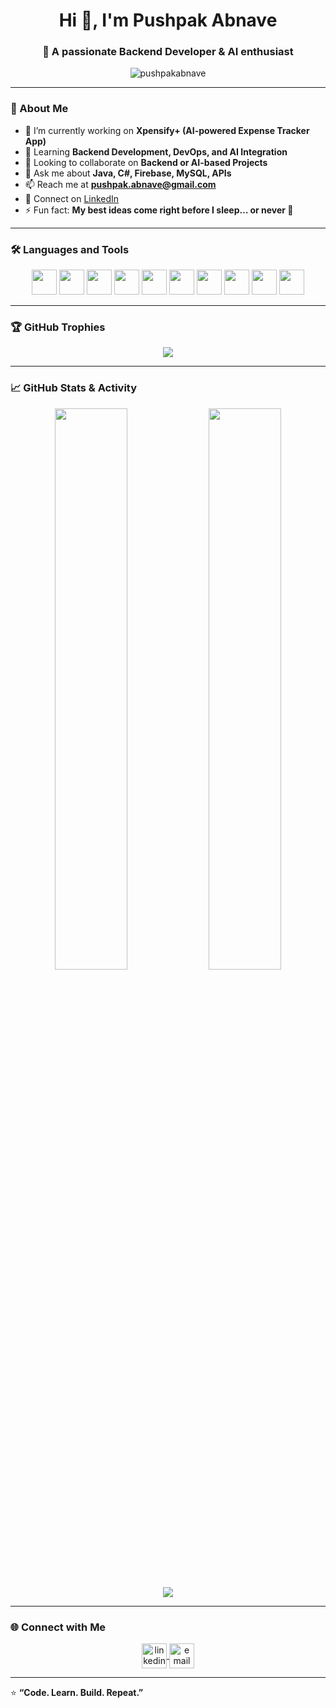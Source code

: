 <h1 align="center">Hi 👋, I'm Pushpak Abnave</h1>
<h3 align="center">🚀 A passionate Backend Developer & AI enthusiast</h3>

<p align="center">
  <img src="https://komarev.com/ghpvc/?username=pushpakabnave&label=Profile%20views&color=0e75b6&style=flat" alt="pushpakabnave" />
</p>

---

### 🧠 About Me  
- 🔭 I’m currently working on **Xpensify+ (AI-powered Expense Tracker App)**  
- 🌱 Learning **Backend Development, DevOps, and AI Integration**  
- 👯 Looking to collaborate on **Backend or AI-based Projects**  
- 💬 Ask me about **Java, C#, Firebase, MySQL, APIs**  
- 📫 Reach me at **pushpak.abnave@gmail.com**  
- 💼 Connect on [LinkedIn](https://www.linkedin.com/in/pushpak-abnave-144003395/)  
- ⚡ Fun fact: **My best ideas come right before I sleep… or never 💭**

---

### 🛠️ Languages and Tools  
<p align="center">
<img src="https://cdn.jsdelivr.net/gh/devicons/devicon/icons/java/java-original.svg" width="40" height="40"/>
<img src="https://cdn.jsdelivr.net/gh/devicons/devicon/icons/python/python-original.svg" width="40" height="40"/>
<img src="https://cdn.jsdelivr.net/gh/devicons/devicon/icons/csharp/csharp-original.svg" width="40" height="40"/>
<img src="https://cdn.jsdelivr.net/gh/devicons/devicon/icons/mysql/mysql-original.svg" width="40" height="40"/>
<img src="https://cdn.jsdelivr.net/gh/devicons/devicon/icons/firebase/firebase-plain.svg" width="40" height="40"/>
<img src="https://cdn.jsdelivr.net/gh/devicons/devicon/icons/spring/spring-original.svg" width="40" height="40"/>
<img src="https://cdn.jsdelivr.net/gh/devicons/devicon/icons/docker/docker-original.svg" width="40" height="40"/>
<img src="https://cdn.jsdelivr.net/gh/devicons/devicon/icons/github/github-original.svg" width="40" height="40"/>
<img src="https://cdn.jsdelivr.net/gh/devicons/devicon/icons/vscode/vscode-original.svg" width="40" height="40"/>
<img src="https://cdn.jsdelivr.net/gh/devicons/devicon/icons/intellij/intellij-original.svg" width="40" height="40"/>
</p>

---

### 🏆 GitHub Trophies  
<p align="center">
  <img src="https://github-profile-trophy.vercel.app/?username=pushpakab&theme=tokyonight&no-frame=true&margin-w=15" />
</p>

---

### 📈 GitHub Stats & Activity  
<p align="center">
  <img width="48%" src="https://github-readme-stats.vercel.app/api?username=pushpakab&show_icons=true&theme=tokyonight" />
  <img width="48%" src="https://github-readme-streak-stats.herokuapp.com/?user=pushpakab&theme=tokyonight" />
</p>

<p align="center">
  <img src="https://github-readme-stats.vercel.app/api/top-langs/?username=pushpakab&layout=compact&theme=tokyonight" />
</p>

---

### 🌐 Connect with Me  
<p align="center">
<a href="https://www.linkedin.com/in/pushpak-abnave-144003395/" target="blank">
<img align="center" src="https://cdn.jsdelivr.net/gh/devicons/devicon/icons/linkedin/linkedin-original.svg" alt="linkedin" height="40" width="40" />
</a>
<a href="mailto:pushpak.abnave@gmail.com">
<img align="center" src="https://cdn-icons-png.flaticon.com/512/281/281769.png" alt="email" height="40" width="40" />
</a>
</p>

---

⭐ **“Code. Learn. Build. Repeat.”**
